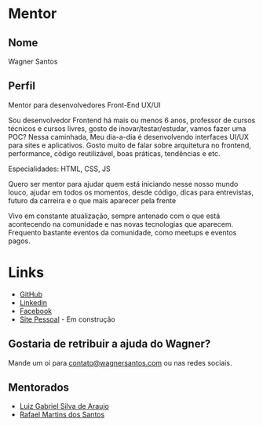 # Mentor

## Nome

Wagner Santos

## Perfil

Mentor para desenvolvedores Front-End UX/UI

Sou desenvolvedor Frontend há mais ou menos 6 anos, professor de cursos técnicos e cursos livres, gosto de inovar/testar/estudar, vamos fazer uma POC? 
Nessa caminhada, Meu dia-a-dia é desenvolvendo interfaces UI/UX para sites e aplicativos. Gosto muito de falar sobre arquitetura no frontend, performance, código reutilizável, boas práticas, tendências e etc.

Especialidades: HTML, CSS, JS

Quero ser mentor para ajudar quem está iniciando nesse nosso mundo louco, ajudar em todos os momentos, desde código, dicas para entrevistas, futuro da carreira e o que mais aparecer pela frente

Vivo em constante atualização, sempre antenado com o que está acontecendo na comunidade e nas novas tecnologias que aparecem. Frequento bastante eventos da comunidade, como meetups e eventos pagos.

# Links

- [GitHub](https://github.com/wagnerssouza)
- [Linkedin](https://www.linkedin.com/in/wgrsantos)
- [Facebook](https://www.facebook.com/wagneersantos)
- [Site Pessoal](http://wagnersantos.com/) - Em construção

## Gostaria de retribuir a ajuda do Wagner?

Mande um oi para contato@wagnersantos.com ou nas redes sociais.

## Mentorados

- [Luiz Gabriel Silva de Araujo](/profiles/pupils/profiles/luizgabriell.md)
- [Rafael Martins dos Santos](/profiles/pupils/profiles/rafaelmartinsja.md)
